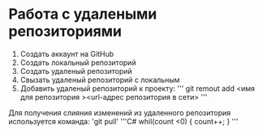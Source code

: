 # **Работа с удалеными репозиториями**
1. Создать аккаунт на GitHub
2. Создать локальный репозиторий
3. Создать удаленый репозиторий
4. Свызать удаленый репозиторий с локальным
5. Добавить удаленый репозиторий к проекту:
'''
git remout add <имя для репозитория ><url-адрес репозитория в сети>
'''

 Для получения слияния изменений из удаленного репозитория используется команда:
'git pull'
'''C#
whil(count <0)
{
 count++;
}
'''

